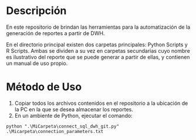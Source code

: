 # Descripción

En este repositorio de brindan las herramientas para la automatización de la generación de reportes a partir de DWH.

En el directorio principal existen dos carpetas principales: Python Scripts y R Scripts. Ambas se dividen a su vez en carpetas secundarias cuyo nombre es ilustrativo del reporte que se puede generar a partir de ellas, y contienen un manual de uso propio.

# Método de Uso

1. Copiar todos los archivos contenidos en el repositorio a la ubicación de la PC en la que se desea almacenar los reportes.
2. En un ambiente de Python, ejecutar el comando:

```
python ".\MiCarpeta\connect_sql_dwh_git.py" .\Micarpeta\connection_parameters.txt
```

